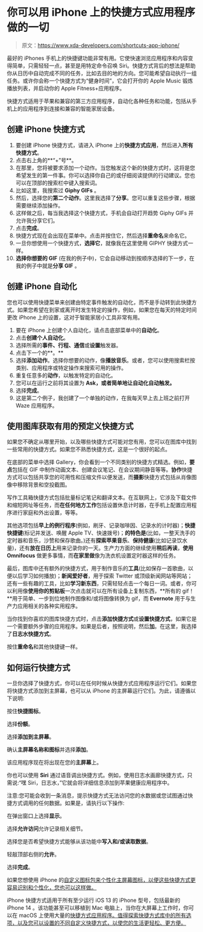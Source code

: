 # 你可以用 iPhone 上的快捷方式应用程序做的一切

> 原文：<https://www.xda-developers.com/shortcuts-app-iphone/>

最好的 iPhones 手机上的快捷键功能非常有用。它使快速浏览应用程序和内容变得简单，只需轻轻一点，甚至是用特定命令召唤 Siri。快捷方式背后的想法是帮助你从日历中自动完成不同的任务，比如去目的地的方向。您可能希望自动执行一组任务。或许你会称一个快捷方式为“健身时间”，它会打开你的 Apple Music 锻炼播放列表，并启动你的 Apple Fitness+应用程序。

快捷方式适用于苹果和兼容的第三方应用程序，自动化各种任务和功能，包括从手机上的应用程序到连接和兼容的智能家居设备。

## **创建 iPhone 快捷方式**

1.  要创建 iPhone 快捷方式，请进入 iPhone 上的**快捷方式应用**，然后进入**所有快捷方式**。
2.  点击右上角的**“+”号**。
3.  在那里，您将被要求添加一个动作。当您触发这个新的快捷方式时，这将是您希望发生的第一件事。你可以选择你自己的或仔细阅读提供的行动建议。您也可以在顶部的搜索栏中键入搜索词。
4.  比如这里，我搜索过 **Giphy GIFs** 。
5.  然后，选择您的**第二个动作**。这里我选择了**分享**。您可以重复这些步骤，根据需要继续添加操作。
6.  这样做之后，每当我选择这个快捷方式，手机会自动打开趋势 Giphy GIFs 并允许我分享它们。
7.  点击**完成**。
8.  快捷方式现在会出现在菜单中。点击并按住它，然后选择**重命名**来命名它。
9.  一旦你想使用一个快捷方式，**选择它**，就像我在这里使用 GIPHY 快捷方式一样。
10.  **选择你想要的 GIF** (在我的例子中)，它会自动移动到按顺序选择的下一步，在我的例子中就是**分享 GIF** 。

## **创建 iPhone 自动化**

您也可以使用快捷菜单来创建由特定事件触发的自动化，而不是手动转到此快捷方式。如果您希望在到家或离开时发生特定的操作，例如，如果您在每天的特定时间更改 iPhone 上的设置，这对于智能家居小工具非常有用。

1.  要在 iPhone 上创建个人自动化，请点击底部菜单中的**自动化**。
2.  点击**创建个人自动化**。
3.  选择所需的**事件、行程、通信**或**设置**触发器。
4.  点击下一个的**。**
5.  选择**添加动作**。选择你想要的动作，像**播放音乐**。或者，您可以使用搜索栏按类别、应用程序或特定操作来搜索可用的操作。
6.  重复任意多的**动作**，以触发特定的自动化。
7.  您可以在运行之前将其设置为 **Ask，或者简单地让自动化自动触发。**
8.  选择**完成**。
9.  这是第二个例子，我创建了一个单独的动作，在我每天早上去上班之前打开 Waze 应用程序。

## **使用图库获取有用的预定义快捷方式**

如果您不确定从哪里开始，以及哪些快捷方式可能对您有用，您可以在图库中找到一些常用的快捷方式。如果您不熟悉快捷方式，这是一个很好的起点。

在底部的菜单中选择 Gallery，你会看到一个不同类别的快捷方式精选。例如，**要点**包括在 GIF 中制作动画文本、创建会议笔记、在会议期间静音等等。**协作**快捷方式可以包括共享您的可用性和压缩文件以便发送，而**摄影**快捷方式包括从肖像图像中移除背景和空投截图。

写作工具箱快捷方式包括批量标记笔记和翻译文本。在互联网上，它涉及下载文件和缩短网址等任务，而**在任何地方工作**包括设置休息计时器，在手机上配置应用程序进行家庭和外出设置，等等。

其他选项包括**早上的例行程序**(例如，刷牙、记录咖啡因、记录水的计时器)；**快捷快捷键**(标记并发送、唤醒 Apple TV、快速拨号)；**的特色是**(比如，一整天洗手的定时器和音乐，沙赞和保存歌曲。)还有**探索苹果音乐**、**保持健康**(比如记录饮水量)，还有**放在日历上**用来记录你的一天。生产力方面的继续使用**稍后再读**，**使用 Omnifocus** 做更多事情，而**在家里做**像为洗衣机设置定时器这样的任务。

最后，图库中还有额外的快捷方式，用于制作音乐的**工具**(比如保存一首歌曲，以便以后学习如何播放)；**新闻爱好者**，用于探索 Twitter 或顶级新闻网站等网站；还有一些有趣的工具，比如**学习新东西**，只需轻轻点击一个每日一词。或者，你可以利用像**使用你的剪贴板**一次点击就可以在所有设备上复制东西，**所有的 gif！**用于简单、一步到位地制作图像和/或将图像转换为 gif，而 **Evernote** 用于与生产力应用相关的各种实用程序。

当你找到你喜欢的图库快捷方式时，点击**添加快捷方式**或**设置快捷方式**，如果它是一个需要额外步骤的应用程序。如果是后者，按照说明，然后**加**。在这里，我选择了**日志水快捷方式**。

按住**重命名**和其他快捷键一样。

## **如何运行快捷方式**

一旦你选择了快捷方式，你可以在任何时候从快捷方式应用程序运行它们。如果您将快捷方式添加到主屏幕，也可以从 iPhone 的主屏幕运行它们。为此，请遵循以下说明:

按住**快捷图标**。

选择**份额**。

选择**添加到主屏幕**。

确认**主屏幕名称和图标**并选择**添加**。

该应用程序现在将出现在您的**主屏幕**上。

你也可以使用 **Siri** 通过语音调出快捷方式。例如，使用日志水画廊快捷方式，只需说:“嘿 Siri，日志水，”它就会将详细信息添加到苹果健康应用程序中。

注意:您可能会收到一条消息，提示快捷方式无法访问您的水数据或您试图通过快捷方式调用的任何数据。如果是，请执行以下操作:

在弹出窗口上选择**显示**。

选择**允许访问**允许记录相关细节。

选择您是否希望快捷方式能够从该功能中**写入和/或读取数据**。

轻敲顶部右侧的**允许**。

选择**完成**。

如果您想使用 iPhone 的[自定义图标包来个性化主屏幕图标，以便这些快捷方式更容易识别和个性化，您也可以这样做。](https://www.xda-developers.com/how-to-set-up-custom-icon-packs-on-iphone/)

iPhone 快捷方式适用于所有至少运行 iOS 13 的 iPhone 型号，包括最新的 iPhone 14 。该功能甚至可以移植到 Mac 电脑上，当你在大屏幕上工作时，你可以在 macOS 上使用大量的[快捷方式应用程序。值得探索快捷方式库中的所有选项，以及您可以设置的不同自定义快捷方式，以使您的生活更轻松、更方便。](https://www.xda-developers.com/guide-shortcuts-macos/)